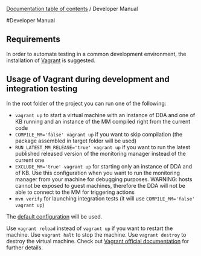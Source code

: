 [Documentation table of contents](TOC.md) / Developer Manual

#Developer Manual

## Requirements
In order to automate testing in a common development environment, the installation of [Vagrant](http://www.vagrantup.com) is suggested.

## Usage of Vagrant during development and integration testing

In the root folder of the project you can run one of the following:
* `vagrant up` to start a virtual machine with an instance of DDA and one of KB running and an instance of the MM compiled right from the current code
* `COMPILE_MM='false' vagrant up` if you want to skip compilation (the package assembled in target folder will be used)
* `RUN_LATEST_MM_RELEASE='true' vagrant up` if you want to run the latest published released version of the monitoring manager instead of the current one
* `EXCLUDE_MM='true' vagrant up` for starting only an instance of DDA and of KB. Use this configuration when you want to run the monitoring manager from your machine for debugging purposes. WARNING: hosts cannot be exposed to guest machines, therefore the DDA will not be able to connect to the MM for triggering actions 
* `mvn verify` for launching integration tests (it will use `COMPILE_MM='false' vagrant up`)

The [default configuration](user-manual.md#default-configuration) will be used.

Use `vagrant reload` instead of `vagrant up` if you want to restart the machine. Use `vagrant halt` to stop the machine. Use `vagrant destroy` to destroy the virtual machine. Check out [Vagrant official documentation](https://docs.vagrantup.com/v2/) for further details.
